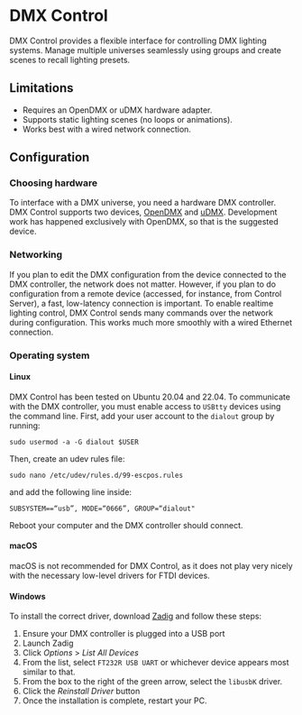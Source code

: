 # DMX Control
DMX Control provides a flexible interface for controlling DMX lighting systems. Manage multiple universes seamlessly using groups and create scenes to recall lighting presets.

## Limitations
* Requires an OpenDMX or uDMX hardware adapter.
* Supports static lighting scenes (no loops or animations).
* Works best with a wired network connection.

## Configuration

### Choosing hardware
To interface with a DMX universe, you need a hardware DMX controller. DMX Control supports two devices, [OpenDMX](https://www.enttec.com/product/lighting-communication-protocols/dmx512/open-dmx-usb/) and [uDMX](https://www.anyma.ch/research/udmx/). Development work has happened exclusively with OpenDMX, so that is the suggested device.

### Networking
If you plan to edit the DMX configuration from the device connected to the DMX controller, the network does not matter. However, if you plan to do configuration from a remote device (accessed, for instance, from Control Server), a fast, low-latency connection is important. To enable realtime lighting control, DMX Control sends many commands over the network during configuration. This works much more smoothly with a wired Ethernet connection.

### Operating system
#### Linux
DMX Control has been tested on Ubuntu 20.04 and 22.04. To communicate with the DMX controller, you must enable access to `USBtty` devices using the command line. First, add your user account to the `dialout` group by running:

`sudo usermod -a -G dialout $USER`

Then, create an udev rules file:

`sudo nano /etc/udev/rules.d/99-escpos.rules`

and add the following line inside:

`SUBSYSTEM==“usb”, MODE=“0666”, GROUP=“dialout"`

Reboot your computer and the DMX controller should connect.

#### macOS
macOS is not recommended for DMX Control, as it does not play very nicely with the necessary low-level drivers for FTDI devices. 

#### Windows
To install the correct driver, download [Zadig](https://zadig.akeo.ie/) and follow these steps:
1. Ensure your DMX controller is plugged into a USB port
2. Launch Zadig
3. Click _Options_ > _List All Devices_
4. From the list, select `FT232R USB UART` or whichever device appears most similar to that.
5. From the box to the right of the green arrow, select the `libusbK` driver.
6. Click the _Reinstall Driver_ button
7. Once the installation is complete, restart your PC.